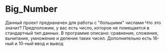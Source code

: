 # Big_Number
Данный проект преднаначен для работы с "большими" числами
Что это значит?
Предположим, у вас есть число, которое не помещается в стандартный тип данных.
В программе описано: сравнение, сложение, вычитание, умножение и деление таких чисел.
Дополнительно есть 16-ный и 10-ный ввод и вывод
